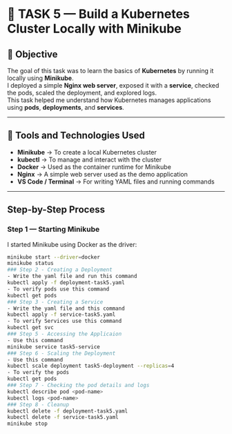 # 🧩 TASK 5 — Build a Kubernetes Cluster Locally with Minikube

## 🎯 Objective
The goal of this task was to learn the basics of **Kubernetes** by running it locally using **Minikube**.  
I deployed a simple **Nginx web server**, exposed it with a **service**, checked the pods, scaled the deployment, and explored logs.  
This task helped me understand how Kubernetes manages applications using **pods**, **deployments**, and **services**.

---

## 🧰 Tools and Technologies Used
- **Minikube** → To create a local Kubernetes cluster  
- **kubectl** → To manage and interact with the cluster  
- **Docker** → Used as the container runtime for Minikube  
- **Nginx** → A simple web server used as the demo application  
- **VS Code / Terminal** → For writing YAML files and running commands  

---

##  Step-by-Step Process

###  Step 1 — Starting Minikube
I started Minikube using Docker as the driver:
```bash
minikube start --driver=docker
minikube status
### Step 2 - Creating a Deployment
- Write the yaml file and run this command
kubectl apply -f deployment-task5.yaml
- To verify pods use this command
kubectl get pods
### Step 3 - Creating a Service
- Write the yaml file and this command
kubectl apply -f service-task5.yaml
- To verify Services use this command
kubectl get svc
### Step 5 - Accessing the Applicaion
- Use this command
minikube service task5-service
### Step 6 - Scaling the Deployment
- Use this command
kubectl scale deployment task5-deployment --replicas=4
- To verify the pods
kubectl get pods
### Step 7 - Checking the pod details and logs
kubectl describe pod <pod-name>
kubectl logs <pod-name>
### Step 8 - Cleanup
kubectl delete -f deployment-task5.yaml
kubectl delete -f service-task5.yaml
minikube stop

